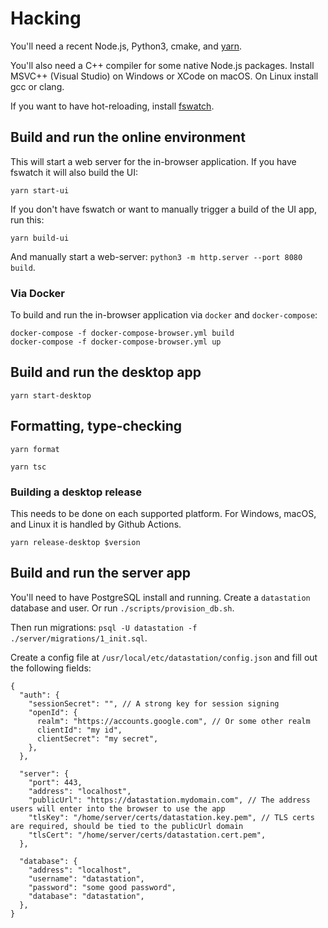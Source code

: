 # Hacking

You'll need a recent Node.js, Python3, cmake, and
[yarn](https://yarnpkg.com/).

You'll also need a C++ compiler for some native Node.js
packages. Install MSVC++ (Visual Studio) on Windows or XCode on
macOS. On Linux install gcc or clang.

If you want to have hot-reloading, install
[fswatch](https://github.com/emcrisostomo/fswatch).

## Build and run the online environment

This will start a web server for the in-browser application. If you
have fswatch it will also build the UI:

```
yarn start-ui
```

If you don't have fswatch or want to manually trigger a build of the UI app, run this:

```
yarn build-ui
```

And manually start a web-server: `python3 -m http.server --port 8080 build`.

### Via Docker

To build and run the in-browser application via `docker` and `docker-compose`:

```
docker-compose -f docker-compose-browser.yml build
docker-compose -f docker-compose-browser.yml up
```

## Build and run the desktop app

```
yarn start-desktop
```

## Formatting, type-checking

```
yarn format
```

```
yarn tsc
```

### Building a desktop release

This needs to be done on each supported platform. For Windows, macOS, and Linux it is handled by Github Actions.

```
yarn release-desktop $version
```

## Build and run the server app

You'll need to have PostgreSQL install and running. Create a
`datastation` database and user. Or run `./scripts/provision_db.sh`.

Then run migrations: `psql -U datastation -f
./server/migrations/1_init.sql`.

Create a config file at `/usr/local/etc/datastation/config.json` and
fill out the following fields:

```
{
  "auth": {
    "sessionSecret": "", // A strong key for session signing
    "openId": {
      realm": "https://accounts.google.com", // Or some other realm
      clientId": "my id",
      clientSecret": "my secret",
    },
  },

  "server": {
    "port": 443,
    "address": "localhost",
    "publicUrl": "https://datastation.mydomain.com", // The address users will enter into the browser to use the app
    "tlsKey": "/home/server/certs/datastation.key.pem", // TLS certs are required, should be tied to the publicUrl domain
    "tlsCert": "/home/server/certs/datastation.cert.pem",
  },

  "database": {
    "address": "localhost",
    "username": "datastation",
    "password": "some good password",
    "database": "datastation",
  },
}
```